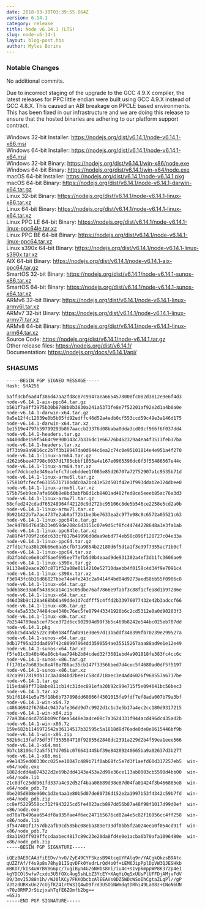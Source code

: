 ```yaml
---
date: 2018-03-30T03:39:55.864Z
version: 6.14.1
category: release
title: Node v6.14.1 (LTS)
slug: node-v6-14-1
layout: blog-post.hbs
author: Myles Borins
---
```


### Notable Changes

No additional commits.

Due to incorrect staging of the upgrade to the GCC 4.9.X compiler, the latest releases for PPC little endian were built using GCC 4.9.X instead of GCC 4.8.X. This caused an ABI breakage on PPCLE based environments. This has been fixed in our infrastructure and we are doing this release to ensure that the hosted binaries are adhering to our platform support contract.

Windows 32-bit Installer: https://nodejs.org/dist/v6.14.1/node-v6.14.1-x86.msi<br> Windows 64-bit Installer: https://nodejs.org/dist/v6.14.1/node-v6.14.1-x64.msi<br> Windows 32-bit Binary: https://nodejs.org/dist/v6.14.1/win-x86/node.exe<br> Windows 64-bit Binary: https://nodejs.org/dist/v6.14.1/win-x64/node.exe<br> macOS 64-bit Installer: https://nodejs.org/dist/v6.14.1/node-v6.14.1.pkg<br> macOS 64-bit Binary: https://nodejs.org/dist/v6.14.1/node-v6.14.1-darwin-x64.tar.gz<br> Linux 32-bit Binary: https://nodejs.org/dist/v6.14.1/node-v6.14.1-linux-x86.tar.xz<br> Linux 64-bit Binary: https://nodejs.org/dist/v6.14.1/node-v6.14.1-linux-x64.tar.xz<br> Linux PPC LE 64-bit Binary: https://nodejs.org/dist/v6.14.1/node-v6.14.1-linux-ppc64le.tar.xz<br> Linux PPC BE 64-bit Binary: https://nodejs.org/dist/v6.14.1/node-v6.14.1-linux-ppc64.tar.xz<br> Linux s390x 64-bit Binary: https://nodejs.org/dist/v6.14.1/node-v6.14.1-linux-s390x.tar.xz<br> AIX 64-bit Binary: https://nodejs.org/dist/v6.14.1/node-v6.14.1-aix-ppc64.tar.gz<br> SmartOS 32-bit Binary: https://nodejs.org/dist/v6.14.1/node-v6.14.1-sunos-x86.tar.xz<br> SmartOS 64-bit Binary: https://nodejs.org/dist/v6.14.1/node-v6.14.1-sunos-x64.tar.xz<br> ARMv6 32-bit Binary: https://nodejs.org/dist/v6.14.1/node-v6.14.1-linux-armv6l.tar.xz<br> ARMv7 32-bit Binary: https://nodejs.org/dist/v6.14.1/node-v6.14.1-linux-armv7l.tar.xz<br> ARMv8 64-bit Binary: https://nodejs.org/dist/v6.14.1/node-v6.14.1-linux-arm64.tar.xz<br> Source Code: https://nodejs.org/dist/v6.14.1/node-v6.14.1.tar.gz<br> Other release files: https://nodejs.org/dist/v6.14.1/<br> Documentation: https://nodejs.org/docs/v6.14.1/api/

### SHASUMS

```
-----BEGIN PGP SIGNED MESSAGE-----
Hash: SHA256

baff3cbf6ad4f386d47aa2fd8c87c9947aea6654578008fc082d3812e9e6f4d3  node-v6.14.1-aix-ppc64.tar.gz
b561f7a9ff3975b30b8788b0b3830a241a5373fe8e7f52201af92e2d1a4b0a0e  node-v6.14.1-darwin-x64.tar.gz
0a5e12f4c12039e0b5b05fd92edffc46d52a4edb0cf553ccd59c49e3a146d175  node-v6.14.1-darwin-x64.tar.xz
1e1519e4797b59799293b867aaccb23376d08baba0dda3cd09cf966f6f037dd4  node-v6.14.1-headers.tar.gz
a4400dbe159f5464c9e900143c7b336dc1e66726b462329a4ea4f3513feb37ba  node-v6.14.1-headers.tar.xz
8f73b9a9a9816cc2b7f3b18947da0d644c6ea2c74c0e95101814e4e951a4f270  node-v6.14.1-linux-arm64.tar.gz
d262b6bee47798c0037d1785cbbf1055a4e167e0965396dc6f3f55486567e44c  node-v6.14.1-linux-arm64.tar.xz
bcef7dcbce3e349eafefc7dcebddee1f085e85d26707a72752907a1c9535b71d  node-v6.14.1-linux-armv6l.tar.gz
575810fcfecfe6315571710bddc0a2bc41e52d501f42e3f993ddab2e324dbee0  node-v6.14.1-linux-armv6l.tar.xz
575b75eb9ce7afa660b8e8bd3abfb8d1cb8401ad402fed8ce5eeeb85ac76a3d3  node-v6.14.1-linux-armv7l.tar.gz
68cfed242cdad765248964f42120c9d272bc95106c8de5b546ce2258e5cd2a0b  node-v6.14.1-linux-armv7l.tar.xz
9b921422b7a7ac4737e2ab0af72b1be3be7633ea2c977e98c8c6572a05521c63  node-v6.14.1-linux-ppc64le.tar.gz
3ec94786d7645b33e059de208c6d3151c07e9d6cf8fc44744228648a1e3fa1ab  node-v6.14.1-linux-ppc64le.tar.xz
7a89f4f709f2c6dc633cf817b49996d0daa9ebd774eb58c896f128727c04e33a  node-v6.14.1-linux-ppc64.tar.gz
27fd1c7ea38b20b86e8aa5cfb71a9854b22180d6f5d1a1f3e39f7355ac71b0cf  node-v6.14.1-linux-ppc64.tar.xz
db2fb4dce6e8cdf6aef695ee77efb5d0b4eaad9de931302a4ef3db1fc3606ae9  node-v6.14.1-linux-s390x.tar.gz
91138e82eace207c871f52a08e0114210e52710daebb4f0158c4d34f9e7091c4  node-v6.14.1-linux-s390x.tar.xz
f3d943fc6b16d86827bbe74e4fe243c2a9414f4bd04d9273aed58bb55f0906c8  node-v6.14.1-linux-x64.tar.gz
bdd6b8e33a6f54383ca14c15c05dbe76af7866e9fabf3c88f1cfea8d1b97286e  node-v6.14.1-linux-x64.tar.xz
d46d38b9c128a468bb6a49dde1d7cdfff5c4ffd2b33976077432e42b3adccf66  node-v6.14.1-linux-x86.tar.gz
4bc4e5a533c74484ce4340c76ec5fe079443341920b6c2cd5312e0a0d90203f3  node-v6.14.1-linux-x86.tar.xz
7b2544789ea5cef75ce372d6cc902994d99f3b5c469b8242e544bc025eb707dd  node-v6.14.1.pkg
8b5bc5d4ad2522c39b9b84ffada91e30e97d13b5ddf348399fb70239e299527a  node-v6.14.1-sunos-x64.tar.gz
9db17f95a23ddad69742c80997964dd3590554ae35515267aaa88ad9e1e12e49  node-v6.14.1-sunos-x64.tar.xz
f5fe01c0b40b46a86cb4aa794b2b84cded32f3681ebd4a901818fe383fc4cc6c  node-v6.14.1-sunos-x86.tar.gz
ff1701e7b683bc8e4f8e786ac35cb147f33566bed7d4cec5f4680ad0df5f5197  node-v6.14.1-sunos-x86.tar.xz
82ca9917819db13c3a3484bd2bee1c58cd718aec3e4ad46026f968557a6717be  node-v6.14.1.tar.gz
115eda89ff718abe811cb14c31dec891efa20b92c99e715f5e094641bc56bec3  node-v6.14.1.tar.xz
5b1f61841e5a75f18b6b737898dd60866f4301015fe9fdf7ef8ada007b79a3bf  node-v6.14.1-win-x64.7z
c48646942f676b4c9437afe36dd9d7c9922d1c1c3e5b17a4ec2cc180d9317215  node-v6.14.1-win-x64.zip
77a93b6c4cd7b5bb09cf4ea5448e3a4ce08c7a3624331f944acd496dc435ad2b  node-v6.14.1-win-x86.7z
159e682b1146972542a36114517b32595c5a1818d8d76ade0de8e8615446bf9b  node-v6.14.1-win-x86.zip
582b6c13faf75df3ff353504710f92855d2848dc2391a229d2b4f59ea1eee566  node-v6.14.1-x64.msi
9b7c18106cf2a5f517d705bc076641445bf39e84209240665ba9a02637d3b277  node-v6.14.1-x86.msi
e9e1435ed00330cc025ee10047c489b71f0ab68fc5e7d3f1aefd60d317257eb5  win-x64/node.exe
1882dcdd4a874322d2e69b2dd4143a453a2d99e36ce113ab0003cb5590d4bb00  win-x64/node.lib
21c8dfc25dd961fd337a4c92d52f4baa08689d38e87d04fa01424f3b466885e8  win-x64/node_pdb.7z
0be205d808e960c1d3e4aa1e80b5d07de80736d152e2a1997b53f4342c59b7fd  win-x64/node_pdb.zip
cc8ef5229558cc712f943225cd5fe4023acb897dd56b87a48f98f1017d99d0ef  win-x86/node.exe
ed78a7b496aa654df8a935fae4f6ec247165676cd82a4e5c82f16956cc4ff258  win-x86/node.lib
3f547401f1757db2afb9cd585bc08eba389e733df0bb5f2a024eea0f054cd91f  win-x86/node_pdb.7z
d8a1193ff939ffccdaabec4817c89c23e20da8fd4e0e1acba6b70afa1096480e  win-x86/node_pdb.zip
-----BEGIN PGP SIGNATURE-----

iQEzBAEBCAAdFiEEDv/hvO/ZyE49CYFSkzsB9AtcqUYFAlq9r/YACgkQkzsB9Atc
qUZZfAf/f4s9p8s78hyB1ISqvDFk0YedrLrQd4o0f+iEM6JipPplDpVW3QJESHkb
mBKOT/kIs4uWrBV8G6pc/7ugiByn4G2oNHbs8ni/iu4c+s1vpkmppWP8K372p4eI
kgYDCOl5wfw7cxdo3U5fOXc4ug5shLbZ3YcEY+XAqYiOqSxUUsPlUFFDjAMjvFdV
09/3mvI5J88n1h//WJ0lKCy7FKKObcbzAlEEAVs0DZ5WDcWSoIhCgtaZLqPl//gP
VJtzdURKxUn27cUjfKZ41rtW3IQ4wD9frd3USOGNWmdqtDRhi49La08z+INoN6UN
n70z0RMPJrSbzjxahTqfE6ZOmfb2bg==
=65Jo
-----END PGP SIGNATURE-----

```
